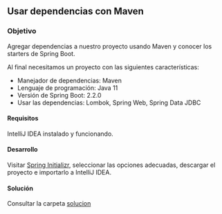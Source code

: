 ## Usar dependencias con Maven

### Objetivo 

Agregar dependencias a nuestro proyecto usando Maven y conocer los starters de Spring Boot.

Al final necesitamos un proyecto con las siguientes características:
- Manejador de dependencias: Maven
- Lenguaje de programación: Java 11
- Versión de Spring Boot: 2.2.0
- Usar las dependencias: Lombok, Spring Web, Spring Data JDBC

#### Requisitos 

IntelliJ IDEA instalado y funcionando.

#### Desarrollo

Visitar [Spring Initializr](https://start.spring.io/), seleccionar las opciones adecuadas, descargar el proyecto e importarlo a IntelliJ IDEA.

#### Solución

Consultar la carpeta [solucion](/solucion)

